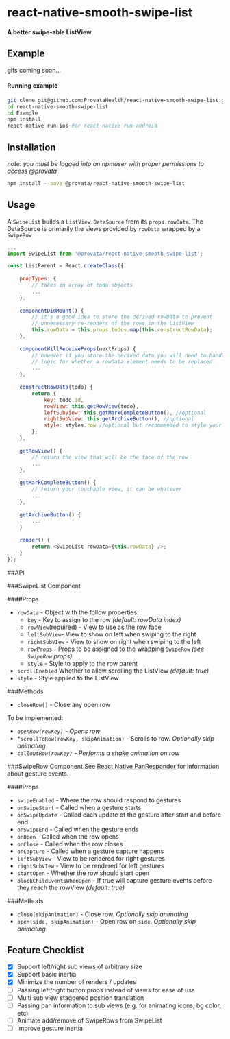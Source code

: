 # react-native-smooth-swipe-list

#### A better swipe-able ListView

## Example
gifs coming soon...

#### Running example
```bash
git clone git@github.com:ProvataHealth/react-native-smooth-swipe-list.git
cd react-native-smooth-swipe-list
cd Example
npm install
react-native run-ios #or react-native run-android
```

## Installation
*note: you must be logged into an npmuser with proper permissions to access @provata*
```bash
npm install --save @provata/react-native-smooth-swipe-list
```

## Usage
A `SwipeList` builds a `ListView.DataSource` from its `props.rowData`. The DataSource is primarily the views provided by `rowData` wrapped by a `SwipeRow`
```javascript
...
import SwipeList from '@provata/react-native-smooth-swipe-list';

const ListParent = React.createClass({
    
    propTypes: {
        // takes in array of todo objects
        ...
    },
    
    componentDidMount() {
        // it's a good idea to store the derived rowData to prevent 
        // unnecessary re-renders of the rows in the ListView 
        this.rowData = this.props.todos.map(this.constructRowData);
    },
    
    componentWillReceiveProps(nextProps) {
        // however if you store the derived data you will need to handle the 
        // logic for whether a rowData element needs to be replaced
        ...
    },
    
    constructRowData(todo) {
        return {
            key: todo.id,
            rowView: this.getRowView(todo),
            leftSubView: this.getMarkCompleteButton(), //optional
            rightSubView: this.getArchiveButton(), //optional
            style: styles.row //optional but recommended to style your rows
        };
    },
        
    getRowView() {
        // return the view that will be the face of the row
        ...
    },
    
    getMarkCompleteButton() {
        // return your touchable view, it can be whatever 
        ...
    },
    
    getArchiveButton() {
        ...
    }
    
    render() {
        return <SwipeList rowData={this.rowData} />;
    }
});
```

##API

###SwipeList Component

####Props
* `rowData` - Object with the follow properties:
  * `key` - Key to assign to the row *(default: rowData index)*
  * `rowView`(required) - View to use as the row face
  * `leftSubView`- View to show on left when swiping to the right
  * `rightSubVIew` - View to show on right when swiping to the left
  * `rowProps` - Props to be assigned to the wrapping `SwipeRow` *(see `SwipeRow` props)*
  * `style` - Style to apply to the row parent
* `scrollEnabled` Whether to allow scrolling the ListVIew *(default: true)*
* `style` - Style applied to the ListView

###Methods
* `closeRow()` - Close any open row

To be implemented:
* *`openRow(rowKey)` - Opens row*
* *`scrollToRow(rowKey, skipAnimation)` - Scrolls to row. *Optionally skip animating*
* *`calloutRow(rowKey)` - Performs a shake animation on row*

###SwipeRow Component
See [React Native PanResponder](https://facebook.github.io/react-native/docs/panresponder.html) for information about gesture events.

####Props
* `swipeEnabled` - Where the row should respond to gestures
* `onSwipeStart` - Called when a gesture starts
* `onSwipeUpdate` - Called each update of the gesture after start and before end 
* `onSwipeEnd` - Called when the gesture ends
* `onOpen` - Called when the row opens
* `onClose` - Called when the row closes
* `onCapture` - Called when a gesture capture happens
* `leftSubView` - View to be rendered for right gestures
* `rightSubVIew` - View to be rendered for left gestures
* `startOpen` - Whether the row should start open
* `blockChildEventsWhenOpen` - If true will capture gesture events before they reach the rowView *(default: true)*

###Methods
* `close(skipAnimation)` - Close row. *Optionally skip animating*
* `open(side, skipAnimation)` - Open row on `side`. *Optionally skip animating*

## Feature Checklist
- [x] Support left/right sub views of arbitrary size
- [x] Support basic inertia
- [x] Minimize the number of renders / updates
- [ ] Passing left/right button props instead of views for ease of use
- [ ] Multi sub view staggered position translation
- [ ] Passing pan information to sub views (e.g. for animating icons, bg color, etc)
- [ ] Animate add/remove of SwipeRows from SwipeList
- [ ] Improve gesture inertia
